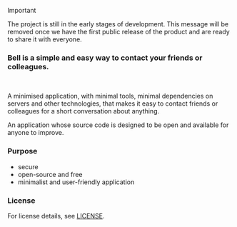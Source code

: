 > [!IMPORTANT]
> The project is still in the early stages of development. This message will be removed once we have the first public release of the product and are ready to share it with everyone.

### Bell is a simple and easy way to contact your friends or colleagues.

<br />

A minimised application, with minimal tools, minimal dependencies on servers and other technologies, that makes it easy to contact friends or colleagues for a short conversation about anything.

An application whose source code is designed to be open and available for anyone to improve.

### Purpose
- secure
- open-source and free
- minimalist and user-friendly application

### License
For license details, see [LICENSE](LICENSE).